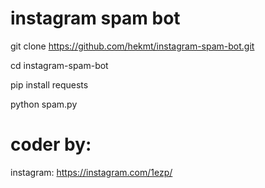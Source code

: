 # instagram spam bot


git clone https://github.com/hekmt/instagram-spam-bot.git

cd instagram-spam-bot

pip install requests

python spam.py

# coder by:
instagram: https://instagram.com/1ezp/
